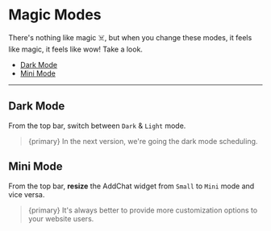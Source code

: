 # Magic Modes

There's nothing like magic ☠️, but when you change these modes, it feels like magic, it feels like wow! Take a look.

- [Dark Mode](#Dark-Mode)
- [Mini Mode](#Mini-Mode)

---

<a name="Dark-Mode"></a>
## Dark Mode

From the top bar, switch between `Dark` <larecipe-badge type="primary" circle icon="fa fa-moon-o"></larecipe-badge> & `Light` <larecipe-badge type="primary" circle icon="fa fa-sun-o"></larecipe-badge> mode.

>{primary} In the next version, we're going the dark mode scheduling.


<a name="Mini-Mode"></a>
## Mini Mode

From the top bar, **resize** the AddChat widget from `Small` <larecipe-badge type="primary" circle icon="fa fa-tablet"></larecipe-badge> to `Mini` <larecipe-badge type="primary" circle icon="fa fa-mobile"></larecipe-badge> mode and vice versa.


>{primary} It's always better to provide more customization options to your website users.
